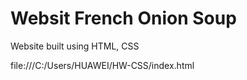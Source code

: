 # Websit French Onion Soup


Website built using HTML, CSS

file:///C:/Users/HUAWEI/HW-CSS/index.html
